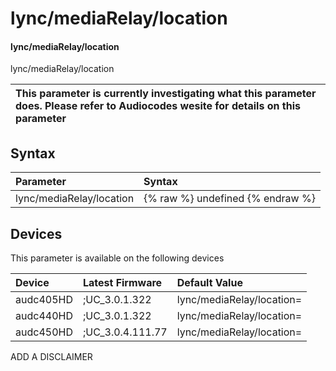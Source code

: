 ﻿---
description: lync/mediaRelay/location
search: false
---

# lync/mediaRelay/location

#### lync/mediaRelay/location

lync/mediaRelay/location


| This parameter is currently investigating what this parameter does. Please refer to Audiocodes wesite for details on this parameter | 
| :--- |

## Syntax
| Parameter | Syntax |
| :--- | :--- |
|lync/mediaRelay/location | {% raw %} undefined {% endraw %}|

## Devices
This parameter is available on the following devices

| Device | Latest Firmware | Default Value |
|:---|:---|:---|
| audc405HD | ;UC_3.0.1.322 | lync/mediaRelay/location= 
| audc440HD | ;UC_3.0.1.322 | lync/mediaRelay/location= 
| audc450HD | ;UC_3.0.4.111.77 | lync/mediaRelay/location= 

ADD A DISCLAIMER
